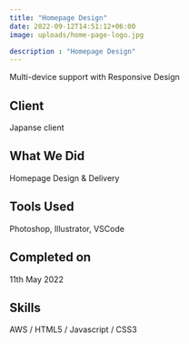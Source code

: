 ```yaml
---
title: "Homepage Design"
date: 2022-09-12T14:51:12+06:00
image: uploads/home-page-logo.jpg

description : "Homepage Design"
---
```


Multi-device support with Responsive Design
## Client
Japanse client

## What We Did
Homepage Design & Delivery

## Tools Used
Photoshop, Illustrator, VSCode

## Completed on
11th May 2022

## Skills
AWS / HTML5 / Javascript / CSS3